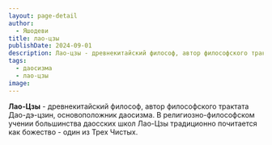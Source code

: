 ```yaml
---
layout: page-detail
author:
  - Яшодеви
title: лао-цзы
publishDate: 2024-09-01
description: Лао-цзы - древнекитайский философ, автор философского трактата Дао-дэ-цзин, основоположник даосизма. В религиозно-философском учении большинства даосских школ Лао-Цзы традиционно почитается как божество - один из Трех Чистых.
tags:
  - даосизма
  - лао-цзы
image:
---
```

**Лао-Цзы** - древнекитайский философ, автор философского трактата Дао-дэ-цзин, основоположник даосизма. В религиозно-философском учении большинства даосских школ Лао-Цзы традиционно почитается как божество - один из Трех Чистых.

